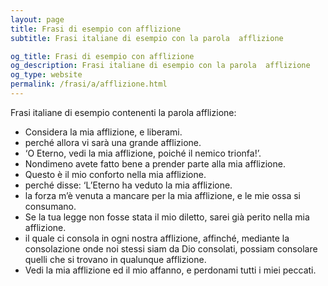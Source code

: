 ```yaml
---
layout: page
title: Frasi di esempio con afflizione 
subtitle: Frasi italiane di esempio con la parola  afflizione

og_title: Frasi di esempio con afflizione 
og_description: Frasi italiane di esempio con la parola  afflizione
og_type: website
permalink: /frasi/a/afflizione.html
---
```


Frasi italiane di esempio contenenti la parola afflizione:


- Considera la mia afflizione, e liberami.
- perché allora vi sarà una grande afflizione.
- ‘O Eterno, vedi la mia afflizione, poiché il nemico trionfa!’.
- Nondimeno avete fatto bene a prender parte alla mia afflizione.
- Questo è il mio conforto nella mia afflizione.
- perché disse: ‘L’Eterno ha veduto la mia afflizione.
- la forza m’è venuta a mancare per la mia afflizione, e le mie ossa si consumano.
- Se la tua legge non fosse stata il mio diletto, sarei già perito nella mia afflizione.
- il quale ci consola in ogni nostra afflizione, affinché, mediante la consolazione onde noi stessi siam da Dio consolati, possiam consolare quelli che si trovano in qualunque afflizione.
- Vedi la mia afflizione ed il mio affanno, e perdonami tutti i miei peccati.
